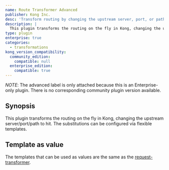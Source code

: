 ```yaml
---
name: Route Transformer Advanced
publisher: Kong Inc.
desc: 'Transform routing by changing the upstream server, port, or path'
description: |
  This plugin transforms the routing on the fly in Kong, changing the upstream server, port, or path to hit. The substitutions can be configured via flexible templates.
type: plugin
enterprise: true
categories:
  - transformations
kong_version_compatibility:
  community_edition:
    compatible: null
  enterprise_edition:
    compatible: true
---
```


_NOTE_: The advanced label is only attached because this is an Enterprise-only
plugin. There is no corresponding community plugin version available.

## Synopsis

This plugin transforms the routing on the fly in Kong, changing the upstream server/port/path to hit. The substitutions can be configured via flexible templates.

## Template as value

The templates that can be used as values are the same as the [request-transformer](/hub/kong-inc/request-transformer-advanced/).

[badge-travis-url]: https://travis-ci.com/Kong/kong-plugin-route-transformer-advanced/branches
[badge-travis-image]: https://travis-ci.com/Kong/kong-plugin-route-transformer-advanced.svg?token=BfzyBZDa3icGPsKGmBHb&branch=master
